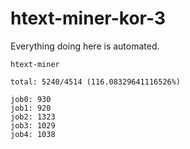 # htext-miner-kor-3

Everything doing here is automated.

```
htext-miner

total: 5240/4514 (116.08329641116526%)

job0: 930
job1: 920
job2: 1323
job3: 1029
job4: 1038
```
